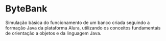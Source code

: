# ByteBank

Simulação básica do funcionamento de um banco criada seguindo a formação Java da plataforma Alura, utilizando os conceitos fundamentais de orientação a objetos e da linguagem Java.
